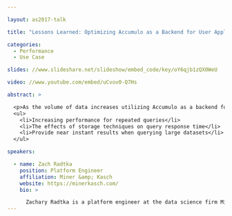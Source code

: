 ```yaml
---

layout: as2017-talk

title: "Lessons Learned: Optimizing Accumulo as a Backend for User Applications"

categories:
  - Performance
  - Use Case

slides: //www.slideshare.net/slideshow/embed_code/key/oY6qjb1zQX0WeU

video: //www.youtube.com/embed/uCvov0-Q7Hs

abstract: >

  <p>As the volume of data increases utilizing Accumulo as a backend for user applications is very appealing, but care must be taken to ensure service-level agreements are met and system response time is short and consistent. This talk focuses on problems encountered when implementing Accumulo as a backend for a user application and the specific techniques used to counter these issues. This talk covers the following topics:</p>
  <ul>
    <li>Increasing performance for repeated queries</li>
    <li>The effects of storage techniques on query response time</li>
    <li>Provide near instant results when querying large datasets</li>
  </ul>

speakers:

  - name: Zach Radtka
    position: Platform Engineer
    affiliation: Miner &amp; Kasch
    website: https://minerkasch.com/
    bio: >

      Zachary Radtka is a platform engineer at the data science firm Miner & Kasch and has extensive experience creating custom analytics that run on petabyte-scale datasets. Zach is the author of the O'Reilly book Hadoop with Python. Zach is an experienced educator, having instructed collegiate-level computer science classes, professional training classes on Big Data technologies, and public technology tutorials. He has also created production-level analytics for many industries, including US government, financial, healthcare, telecommunications, and retail.
---
```

